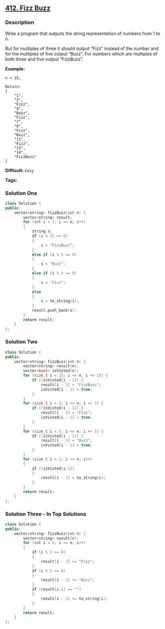 ## [412. Fizz Buzz](https://leetcode.com/problems/fizz-buzz/#/description)

### Description

Write a program that outputs the string representation of numbers from 1 to *n*.

But for multiples of three it should output “Fizz” instead of the number and for the multiples of five output “Buzz”. For numbers which are multiples of both three and five output “FizzBuzz”.

**Example:**

```
n = 15,

Return:
[
    "1",
    "2",
    "Fizz",
    "4",
    "Buzz",
    "Fizz",
    "7",
    "8",
    "Fizz",
    "Buzz",
    "11",
    "Fizz",
    "13",
    "14",
    "FizzBuzz"
]
```



**Difficult:** `Easy`

**Tags:**



### Solution One

```c++
class Solution {
public:
    vector<string> fizzBuzz(int n) {
        vector<string> result;
        for (int i = 1; i <= n; i++)
        {
            string s;
            if (i % 15 == 0)
            {
                s = "FizzBuzz";
            }
            else if (i % 5 == 0)
            {
                s = "Buzz";
            }
            else if (i % 3 == 0)
            {
                s = "Fizz";
            }
            else
            {
                s = to_string(i);
            }
            result.push_back(s);
        }
        return result;
    }
};
```



### Solution Two

```c++
class Solution {
public:
    vector<string> fizzBuzz(int n) {
        vector<string> result(n);
        vector<bool> isVisted(n);
        for (size_t i = 15; i <= n; i += 15) {
            if (!isVisted[i - 1]) {
                result[i - 1] = "FizzBuzz";
                isVisted[i - 1] = true;
            }
        }
        for (size_t i = 3; i <= n; i += 3) {
            if (!isVisted[i - 1]) {
                result[i - 1] = "Fizz";
                isVisted[i - 1] = true;
            }
        }
        for (size_t i = 5; i <= n; i += 5) {
            if (!isVisted[i - 1]) {
                result[i - 1] = "Buzz";
                isVisted[i - 1] = true;
            }
        }
        for (size_t i = 1; i <= n; i++)
        {
            if (!isVisted[i-1])
            {
                result[i - 1] = to_string(i);
            }
        }
        return result;
    }
};
```



### Solution Three - In Top Solutions

```c++
class Solution {
public:
    vector<string> fizzBuzz(int n) {
        vector<string> result(n);
        for (int i = 1; i <= n; i++)
        {
            if (i % 3 == 0)
            {
                result[i - 1] += "Fizz";
            }
            if (i % 5 == 0)
            {
                result[i - 1] += "Buzz";
            }
            if (result[i-1] == "")
            {
                result[i - 1] += to_string(i);
            }
        }
        return result;
    }
};
```



